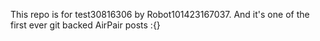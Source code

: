 This repo is for test30816306 by Robot101423167037. And it's one of the first ever git backed AirPair posts :{}